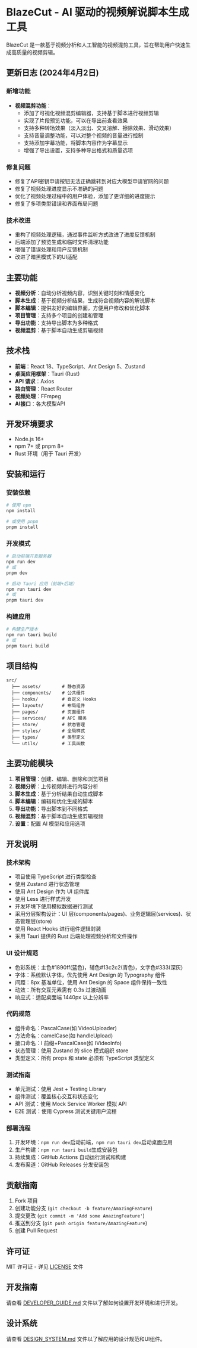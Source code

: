 # BlazeCut - AI 驱动的视频解说脚本生成工具

BlazeCut 是一款基于视频分析和人工智能的视频混剪工具，旨在帮助用户快速生成高质量的视频剪辑。

## 更新日志 (2024年4月2日)

### 新增功能
- **视频混剪功能**：
  - 添加了可视化视频混剪编辑器，支持基于脚本进行视频剪辑
  - 实现了片段预览功能，可以在导出前查看效果
  - 支持多种转场效果（淡入淡出、交叉溶解、擦除效果、滑动效果）
  - 支持音量调整功能，可以对整个视频的音量进行控制
  - 支持添加字幕功能，将脚本内容作为字幕显示
  - 增强了导出设置，支持多种导出格式和质量选项

### 修复问题
- 修复了API密钥申请按钮无法正确跳转到对应大模型申请官网的问题
- 修复了视频处理进度显示不准确的问题
- 优化了视频处理过程中的用户体验，添加了更详细的进度提示
- 修复了多项类型错误和界面布局问题

### 技术改进
- 重构了视频处理逻辑，通过事件监听方式改进了进度反馈机制
- 后端添加了预览生成和临时文件清理功能
- 增强了错误处理和用户反馈机制
- 改进了暗黑模式下的UI适配

## 主要功能

- **视频分析**：自动分析视频内容，识别关键时刻和情感变化
- **脚本生成**：基于视频分析结果，生成符合视频内容的解说脚本
- **脚本编辑**：提供友好的编辑界面，方便用户修改和优化脚本
- **项目管理**：支持多个项目的创建和管理
- **导出功能**：支持导出脚本为多种格式
- **视频混剪**：基于脚本自动生成剪辑视频

## 技术栈

- **前端**：React 18、TypeScript、Ant Design 5、Zustand
- **桌面应用框架**：Tauri (Rust)
- **API 请求**：Axios
- **路由管理**：React Router
- **视频处理**：FFmpeg
- **AI接口**：各大模型API

## 开发环境要求

- Node.js 16+
- npm 7+ 或 pnpm 8+
- Rust 环境（用于 Tauri 开发）

## 安装和运行

### 安装依赖

```bash
# 使用 npm
npm install

# 或使用 pnpm
pnpm install
```

### 开发模式

```bash
# 启动前端开发服务器
npm run dev
# 或
pnpm dev

# 启动 Tauri 应用（前端+后端）
npm run tauri dev
# 或
pnpm tauri dev
```

### 构建应用

```bash
# 构建生产版本
npm run tauri build
# 或
pnpm tauri build
```

## 项目结构

```
src/
  ├── assets/        # 静态资源
  ├── components/    # 公共组件
  ├── hooks/         # 自定义 Hooks
  ├── layouts/       # 布局组件
  ├── pages/         # 页面组件
  ├── services/      # API 服务
  ├── store/         # 状态管理
  ├── styles/        # 全局样式
  ├── types/         # 类型定义
  └── utils/         # 工具函数
```

## 主要功能模块

1. **项目管理**：创建、编辑、删除和浏览项目
2. **视频分析**：上传视频并进行内容分析
3. **脚本生成**：基于分析结果自动生成脚本
4. **脚本编辑**：编辑和优化生成的脚本
5. **导出功能**：导出脚本到不同格式
6. **视频混剪**：基于脚本自动生成剪辑视频
7. **设置**：配置 AI 模型和应用选项

## 开发说明

### 技术架构

- 项目使用 TypeScript 进行类型检查
- 使用 Zustand 进行状态管理
- 使用 Ant Design 作为 UI 组件库
- 使用 Less 进行样式开发
- 开发环境下使用模拟数据进行测试
- 采用分层架构设计：UI 层(components/pages)、业务逻辑层(services)、状态管理层(store)
- 使用 React Hooks 进行组件逻辑封装
- 采用 Tauri 提供的 Rust 后端处理视频分析和文件操作

### UI 设计规范

- 色彩系统：主色#1890ff(蓝色)，辅色#13c2c2(青色)，文字色#333(深灰)
- 字体：系统默认字体，优先使用 Ant Design 的 Typography 组件
- 间距：8px 基准单位，使用 Ant Design 的 Space 组件保持一致性
- 动效：所有交互元素需有 0.3s 过渡动画
- 响应式：适配桌面端 1440px 以上分辨率

### 代码规范

- 组件命名：PascalCase(如 VideoUploader)
- 方法命名：camelCase(如 handleUpload)
- 接口命名：I 前缀+PascalCase(如 IVideoInfo)
- 状态管理：使用 Zustand 的 slice 模式组织 store
- 类型定义：所有 props 和 state 必须有 TypeScript 类型定义

### 测试指南

- 单元测试：使用 Jest + Testing Library
- 组件测试：覆盖核心交互和状态变化
- API 测试：使用 Mock Service Worker 模拟 API
- E2E 测试：使用 Cypress 测试关键用户流程

### 部署流程

1. 开发环境：`npm run dev`启动前端，`npm run tauri dev`启动桌面应用
2. 生产构建：`npm run tauri build`生成安装包
3. 持续集成：GitHub Actions 自动运行测试和构建
4. 发布渠道：GitHub Releases 分发安装包

## 贡献指南

1. Fork 项目
2. 创建功能分支 (`git checkout -b feature/AmazingFeature`)
3. 提交更改 (`git commit -m 'Add some AmazingFeature'`)
4. 推送到分支 (`git push origin feature/AmazingFeature`)
5. 创建 Pull Request

## 许可证

MIT 许可证 - 详见 [LICENSE](LICENSE) 文件

## 开发指南
请查看 [DEVELOPER_GUIDE.md](./DEVELOPER_GUIDE.md) 文件以了解如何设置开发环境和进行开发。

## 设计系统
请查看 [DESIGN_SYSTEM.md](./DESIGN_SYSTEM.md) 文件以了解应用的设计规范和UI组件。
